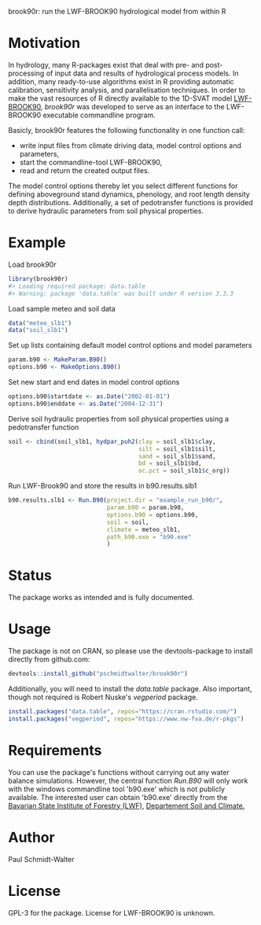 
<!-- README.md is generated from README.Rmd. Please edit that file -->
brook90r: run the LWF-BROOK90 hydrological model from within R

Motivation
==========

In hydrology, many R-packages exist that deal with pre- and post-processing of input data and results of hydrological process models. In addition, many ready-to-use algorithms exist in R providing automatic calibration, sensitivity analysis, and parallelisation techniques. In order to make the vast resources of R directly available to the 1D-SVAT model [LWF-BROOK90](https://www.lwf.bayern.de/boden-klima/wasserhaushalt/index.php), *brook90r* was developed to serve as an interface to the LWF-BROOK90 executable commandline program.

Basicly, brook90r features the following functionality in one function call:

-   write input files from climate driving data, model control options and parameters,
-   start the commandline-tool LWF-BROOK90,
-   read and return the created output files.

The model control options thereby let you select different functions for defining aboveground stand dynamics, phenology, and root length density depth distributions. Additionally, a set of pedotransfer functions is provided to derive hydraulic parameters from soil physical properties.

Example
=======

Load brook90r

``` r
library(brook90r)
#> Loading required package: data.table
#> Warning: package 'data.table' was built under R version 3.3.3
```

Load sample meteo and soil data

``` r
data("meteo_slb1")
data("soil_slb1")
```

Set up lists containing default model control options and model parameters

``` r
param.b90 <- MakeParam.B90()
options.b90 <- MakeOptions.B90()
```

Set new start and end dates in model control options

``` r
options.b90$startdate <- as.Date("2002-01-01")
options.b90$enddate <- as.Date("2004-12-31")
```

Derive soil hydraulic properties from soil physical properties using a pedotransfer function

``` r
soil <- cbind(soil_slb1, hydpar_puh2(clay = soil_slb1$clay,
                                     silt = soil_slb1$silt,
                                     sand = soil_slb1$sand,
                                     bd = soil_slb1$bd,
                                     oc.pct = soil_slb1$c_org))
```

Run LWF-Brook90 and store the results in b90.results.slb1

``` r
b90.results.slb1 <- Run.B90(project.dir = "example_run_b90/",
                            param.b90 = param.b90,
                            options.b90 = options.b90,
                            soil = soil,
                            climate = meteo_slb1,
                            path_b90.exe = "b90.exe"
                            )
```

Status
======

The package works as intended and is fully documented.

Usage
=====

The package is not on CRAN, so please use the devtools-package to install directly from github.com:

``` r
devtools::install_github("pschmidtwalter/brook90r")
```

Additionally, you will need to install the *data.table* package. Also important, though not required is Robert Nuske's *vegperiod* package.

``` r
install.packages("data.table", repos="https://cran.rstudio.com/")
install.packages("vegperiod", repos="https://www.nw-fva.de/r-pkgs")
```

Requirements
============

You can use the package's functions without carrying out any water balance simulations. However, the central function *Run.B90* will only work with the windows commandline tool 'b90.exe' which is not publicly available. The interested user can obtain 'b90.exe' directly from the [Bavarian State Institute of Forestry (LWF)](http://www.lwf.bayern.de/), [Departement Soil and Climate.](https://www.lwf.bayern.de/boden-klima/wasserhaushalt/index.php)

Author
======

Paul Schmidt-Walter

License
=======

GPL-3 for the package. License for LWF-BROOK90 is unknown.
